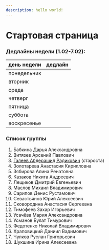 ```yaml
---
description: hello world!
---
```


# Стартовая страница

### Дедлайны недели \(1.02-7.02\):

| день недели | дедлайн |
| :--- | :--- |
| понедельник |  |
| вторник |  |
| среда |  |
| четверг |  |
| пятница |  |
| суббота |  |
| воскресенье |  |

### Список группы

1. Бабкина Дарья Александровна 
2. Витязев Арсений Павлович 
3. [Галеев Абдерашид Радикович](https://vk.com/grashid) \(староста\) 
4. Золотарева Анастасия Кирилловна 
5. Зябирова Алина Ренатовна 
6. Казаков Никита Андреевич 
7. Лещиков Дмитрий Евгеньевич 
8. Маслов Михаил Владимирович  
9. Сарипов Денис Рустамович 
10. Севастьянов Юрий Алексеевич
11. Сковородина Анастасия Сергеевна
12. Тимофеев Захар Игорьевич 
13. Усачёва Мария Александровна 
14. Усманов Булат Тимурович 
15. Федотенко Николай Владимирович 
16. Храповицкий Даниил Вадимович 
17. Чулков Руслан Григорьевич 
18. Шукшина Ирина Алексеевна

